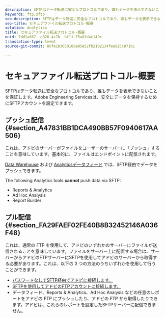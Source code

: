 ```yaml
---
description: SFTPはデータ転送に安全なプロトコルであり、誰もデータを表示できないことを保証します。Adobe Engineering Servicesは、安全にデータを保持するためにSFTPアカウントを設定できます。
keywords: ftp;sftp
seo-description: SFTPはデータ転送に安全なプロトコルであり、誰もデータを表示できないことを保証します。Adobe Engineering Servicesは、安全にデータを保持するためにSFTPアカウントを設定できます。
seo-title: セキュアファイル転送プロトコル-概要
solution: Analytics
title: セキュアファイル転送プロトコル-概要
uuid: 7dd1a867- e828-4c7b- bf11-75a81d4c149c
translation-type: tm+mt
source-git-commit: 86fe1b3650100a05e52fb2102134fee515c871b1

---
```



# セキュアファイル転送プロトコル-概要

SFTPはデータ転送に安全なプロトコルであり、誰もデータを表示できないことを保証します。Adobe Engineering Servicesは、安全にデータを保持するためにSFTPアカウントを設定できます。

## プッシュ配信 {#section_A47831BB1DCA490BB57F0940617AA506}

これは、アドビのサーバーがファイルをユーザーのサーバーに「プッシュ」することを意味しています。基本的に、ファイルはエンドポイントに配信されます。

[Data Warehouse](../../../export/ftp-and-sftp/c-sftp/ftp-sftp-dw.md#concept_904ADB7B4FE04DCCB90EFDB6D0DB1076) および [Analyticsデータフィード](https://marketing.adobe.com/resources/help/en_US/reference/analytics-data-feed.html) では、SFTP経由でデータをプッシュできます。

The following Analytics tools **cannot** push data via SFTP:

* Reports &amp; Analytics
* Ad Hoc Analysis
* Report Builder

## プル配信 {#section_FA29FAEF02FE40B8B32452146A036F48}

これは、通常の FTP を使用して、アドビのいずれかのサーバーにファイルが送信されることを意味しています。ファイルをサーバー上に配置する場合は、サーバーからアドビのFTPサーバーにSFTPを使用してアドビのサーバーから取得する必要があります。これは、以下の 3 つの方法のうちいずれかを使用して行うことができます。

* [パスワードなしでSFTP経由でアドビに接続します。](../../../export/ftp-and-sftp/c-sftp/ftp-sftp-cert-auth.md#concept_962A381F42A4472AA366A08CCC962846)
* [SFTPを使用してアドビのFTPアカウントに接続します。](../../../export/ftp-and-sftp/c-sftp/ftp-sftp-connect.md#concept_01176600188441C6AFB28F5E264D89F8)
* データフィード、Reports &amp; Analytics、Ad Hoc Analysis などの任意のレポートをアドビの FTP にプッシュしたり、アドビの FTP から取得したりできます。アドビは、これらのレポートを設定したSFTPサーバーに配信できません。


